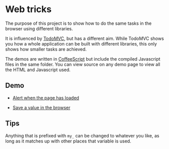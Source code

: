 # Web tricks

The purpose of this project is to show how to do the same tasks in the
browser using different libraries.

It is influenced by [TodoMVC](http://todomvc.com/), but has a different
aim.
While TodoMVC shows you how a whole application can be built with
different libraries, this only shows how smaller tasks are achieved.

The demos are written in [CoffeeScript](http://coffeescript.org/) but
include the compiled Javascript files in the same folder.
You can view source on any demo page to view all the HTML and Javascript
used.


## Demo

- [Alert when the page has loaded](./page_loaded/)

- [Save a value in the browser](./storage/browser/)


## Tips

Anything that is prefixed with `my_` can be changed to whatever you
like, as long as it matches up with other places that variable is used.
